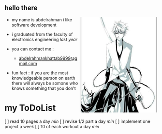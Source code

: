 ## hello there

<img align='right' src="https://github.com/abood-eg/abood-eg/blob/master/images/ichigo.jpg" width='50%' >

- my name is abdelrahman i like software development
 

- i graduated from the faculty of electronics engineering *last year*

- you can contact me :
     - abdelrahmankhattab9999@gmail.com

- fun fact : if you are the most knowledgeable person on earth there will always be somone who knows something that you don't

# my ToDoList

 [  ] read 10 pages a day *min*
 [  ] revise 1/2 part a day *min*
 [  ] implement one project a week 
 [  ] 10 of each workout a day *min*


